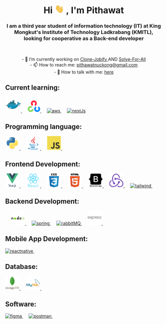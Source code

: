 <h1 align="center">Hi <span><img src="https://github.com/ABSphreak/ABSphreak/blob/master/gifs/Hi.gif" width=30 alt="Welcome!" /></span>&nbsp;,&nbsp;I'm Pithawat</h1>
<h3 align="center">I am a third year student of information technology (IT) at King Mongkut's Institute of Technology Ladkrabang (KMITL), looking for cooperative as a Back-end developer</h3>
<br/>

<p align="center">
- 🔭 I’m currently working on <a href="https://github.com/pithawatnuckong/Clone-Jobify"> Clone-Jobify </a> AND <a href="https://github.com/panupongkeawkam/solve-for-all">Solve-For-All</a>
<br />
- 📫 How to reach me: <a href="mailto:pithawatnuckong@gmail.com"> pithawatnuckong@gmail.com </a>
<br />
- 💬 How to talk with me: <a href="https://github.com/pithawatnuckong/pithawatnuckong/issues">here</a>
</p>

<!--  Current learning-->
<h2>Current learning:</h2>
<a href="https://www.docker.com/" target="_blank"  rel="noreferrer">
	<img
	     src="https://github.com/devicons/devicon/blob/master/icons/docker/docker-original.svg"
	     alt="docker"
	     width="50"
	     height="50" />
</a>&ensp;&ensp;
<a href="https://opencv.org/" target="_blank" rel="noreferrer">
<img
     src="https://github.com/devicons/devicon/blob/master/icons/opencv/opencv-original.svg"
     alt="opencv"
     width="40"
     height="40" />
</a>&ensp;&ensp;
<a href="https://aws.amazon.com/th/free/?trk=3a01ac84-d9cc-4c13-9103-28936ed6446d&sc_channel=ps&s_kwcid=AL!4422!3!562063379424!e!!g!!aws&ef_id=CjwKCAiAioifBhAXEiwApzCztuXd-QxEQQiepQ_58ClnB9Ils7kTCIOX2U2Fox0WgDASPcKFYkNdFRoCx88QAvD_BwE:G:s&s_kwcid=AL!4422!3!562063379424!e!!g!!aws&all-free-tier.sort-by=item.additionalFields.SortRank&all-free-tier.sort-order=asc&awsf.Free%20Tier%20Types=*all&awsf.Free%20Tier%20Categories=*all" target="_blank" rel="noreferrer">
<img
     src="https://cdn.iconscout.com/icon/free/png-256/amazon-aws-3628617-3029842.png"
     alt="aws"
     width="45"
     height="45" />
</a>&ensp;&ensp;
<a href="https://docs.nestjs.com/" target="_blank" rel="noreferrer">
	<img src="https://camo.githubusercontent.com/5f54c0817521724a2deae8dedf0c280a589fd0aa9bffd7f19fa6254bb52e996a/68747470733a2f2f6e6573746a732e636f6d2f696d672f6c6f676f2d736d616c6c2e737667"
	     alt="nestJs"
	     width=45
	     height=45
	     />
</a>
	<br />

<!-- Programming Language-->
<h2>Programming language:</h2>
<a href="https://www.python.org" target="_blank" rel="noreferrer">
	<img
		src="https://raw.githubusercontent.com/devicons/devicon/master/icons/python/python-original.svg"
		alt="python"
		width="45"
		height="45"
	/>
</a>&ensp;&ensp;
<a href="https://www.java.com" target="_blank" rel="noreferrer">
	<img
		src="https://raw.githubusercontent.com/devicons/devicon/master/icons/java/java-original.svg"
		alt="java"
		width="45"
		height="45"
	/>
</a>&ensp;&ensp;

<a href="https://developer.mozilla.org/en-US/docs/Web/JavaScript" target="_blank" rel="noreferrer">
	<img src="https://raw.githubusercontent.com/devicons/devicon/master/icons/javascript/javascript-original.svg"
		alt="javascript"
		width="45"
		height="45" />
</a>&ensp;&ensp;

<br />
<!-- Frontend  -->

<h2>Frontend Development:</h2>
<a href="https://vuejs.org/" target="_blank" rel="noreferrer">
	<img
		src="https://raw.githubusercontent.com/devicons/devicon/master/icons/vuejs/vuejs-original-wordmark.svg"
		alt="vuejs"
		width="45"
		height="45"
	/>
</a>&ensp;&ensp;
<a href="https://reactjs.org/" target="_blank" rel="noreferrer">
	<img
		src="https://raw.githubusercontent.com/devicons/devicon/master/icons/react/react-original-wordmark.svg"
		alt="react"
		width="45"
		height="45"
	/>
</a>&ensp;&ensp;
<a href="https://www.w3schools.com/css/" target="_blank" rel="noreferrer">
	<img
		src="https://raw.githubusercontent.com/devicons/devicon/master/icons/css3/css3-original-wordmark.svg"
		alt="css3"
		width="45"
		height="45"
	/>
</a>&ensp;&ensp;
<a href="https://www.w3.org/html/" target="_blank" rel="noreferrer">
	<img
		src="https://raw.githubusercontent.com/devicons/devicon/master/icons/html5/html5-original-wordmark.svg"
		alt="html5"
		width="45"
		height="45" />
</a>&ensp;&ensp;
<a href="https://getbootstrap.com" target="_blank" rel="noreferrer">
	<img
		src="https://raw.githubusercontent.com/devicons/devicon/master/icons/bootstrap/bootstrap-plain-wordmark.svg"
		alt="bootstrap"
		width="45"
		height="45"
	/>
</a>&ensp;&ensp;

<a href="https://redux.js.org" target="_blank" rel="noreferrer">
	<img
		src="https://raw.githubusercontent.com/devicons/devicon/master/icons/redux/redux-original.svg"
		alt="redux"
		width="45"
		height="45"
	/>
</a>&ensp;&ensp;
<a href="https://tailwindcss.com/" target="_blank" rel="noreferrer">
	<img
		src="https://www.vectorlogo.zone/logos/tailwindcss/tailwindcss-icon.svg"
		alt="tailwind"
		width="45"
		height="45"
	/>
</a>&ensp;&ensp;

<br />
<!-- Backend -->
<h2>Backend Development:</h2>
&ensp;&ensp;
<a href="https://nodejs.org" target="_blank" rel="noreferrer">
	<img
		src="https://raw.githubusercontent.com/devicons/devicon/master/icons/nodejs/nodejs-original-wordmark.svg"
		alt="nodejs"
		width="45"
		height="45"
	/>
</a>&ensp;&ensp;
<a href="https://spring.io/" target="_blank" rel="noreferrer">
	<img
		src="https://www.vectorlogo.zone/logos/springio/springio-icon.svg"
		alt="spring"
		width="45"
		height="45"
	/>
</a>&ensp;&ensp;
<a href="https://www.rabbitmq.com" target="_blank" rel="noreferrer">
	<img
		src="https://www.vectorlogo.zone/logos/rabbitmq/rabbitmq-icon.svg"
		alt="rabbitMQ"
		width="45"
		height="45"
	/>
</a>&ensp;&ensp;
<a href="https://expressjs.com" target="_blank" rel="noreferrer">
	<img
		src="https://raw.githubusercontent.com/devicons/devicon/master/icons/express/express-original-wordmark.svg"
		alt="express"
		width="45"
		height="45"
	/>
</a>&ensp;&ensp;

<br />
<!-- Mobile App Development -->

<h2>Mobile App Development:</h2>

<a href="https://reactnative.dev/" target="_blank" rel="noreferrer">
	<img
		src="https://reactnative.dev/img/header_logo.svg"
		alt="reactnative"
		width="45"
		height="45"
	/>
</a>&ensp;&ensp;
<br />
<!--  Database -->
<h2>Database:</h2>
<a href="https://www.mongodb.com/" target="_blank" rel="noreferrer">
	<img
		src="https://raw.githubusercontent.com/devicons/devicon/master/icons/mongodb/mongodb-original-wordmark.svg"
		alt="mongodb"
		width="45"
		height="45" 
       />
  </a>&ensp;&ensp;

  <a href="https://www.mysql.com/" target="_blank" rel="noreferrer"> 
            <img src="https://raw.githubusercontent.com/devicons/devicon/master/icons/mysql/mysql-original-wordmark.svg" alt="mysql" width="45" height="45"/>
  </a>&ensp;&ensp;
	<br />
	<!-- Software -->
	<h2>Software:</h2>
	<a href="https://www.figma.com/" target="_blank" rel="noreferrer">
		<img
			src="https://www.vectorlogo.zone/logos/figma/figma-icon.svg"
			alt="figma"
			width="45"
			height="45"
		/>
	</a>&ensp;&ensp;
	<a href="https://postman.com" target="_blank" rel="noreferrer">
		<img
			src="https://www.vectorlogo.zone/logos/getpostman/getpostman-icon.svg"
			alt="postman"
			width="45"
			height="45"
		/>
	</a>&ensp;&ensp;
</a>
